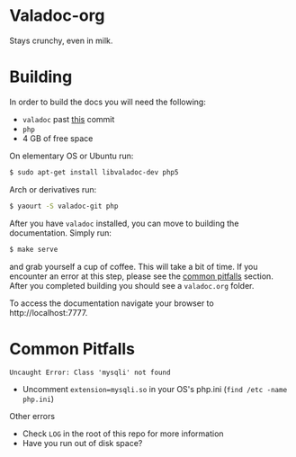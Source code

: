 Valadoc-org
===========

Stays crunchy, even in milk.

Building
========

In order to build the docs you will need the following:
* `valadoc` past [this](https://git.gnome.org/browse/valadoc/commit/?id=69dab58994bb913f14bbaae3c32c37951cf74e02) commit
* `php`
* 4 GB of free space

On elementary OS or Ubuntu run:
```bash
$ sudo apt-get install libvaladoc-dev php5
```

Arch or derivatives run:
```bash
$ yaourt -S valadoc-git php
```

After you have `valadoc` installed, you can move to building the documentation. Simply run:

```bash
$ make serve
```

and grab yourself a cup of coffee. This will take a bit of time. If you encounter an error at this step, please see the [common pitfalls](#common-pitfalls) section. After you completed building you should see a `valadoc.org` folder.

To access the documentation navigate your browser to http://localhost:7777.

Common Pitfalls
===============

`Uncaught Error: Class 'mysqli' not found`
- Uncomment `extension=mysqli.so` in your OS's php.ini (`find /etc -name php.ini`)

Other errors
- Check `LOG` in the root of this repo for more information
- Have you run out of disk space?
